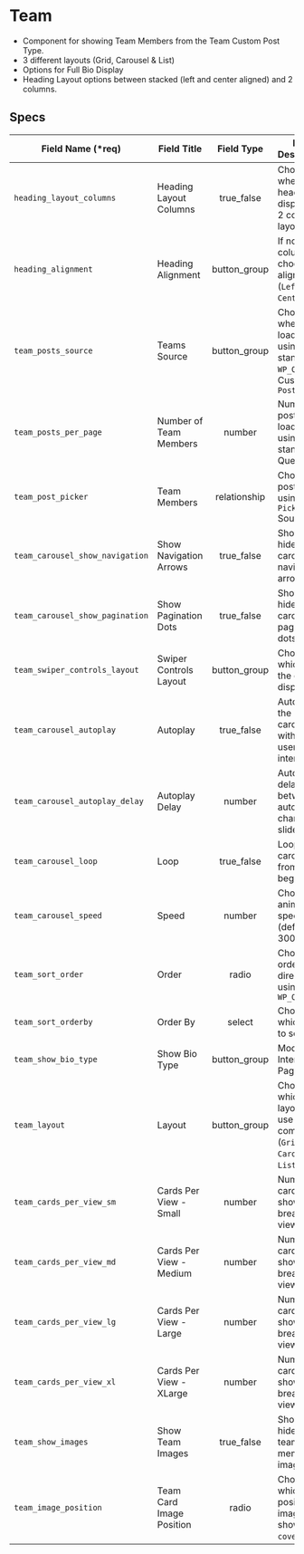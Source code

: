 # Team
- Component for showing Team Members from the Team Custom Post Type.
- 3 different layouts (Grid, Carousel & List)
- Options for Full Bio Display
- Heading Layout options between stacked (left and center aligned) and 2 columns.

## Specs

Field Name (*req) | Field Title  | Field Type | Field Description | Conditional
--- | --- | :---: | --- | ---
`heading_layout_columns` | Heading Layout Columns | true_false | Choose whether heading is displayed in 2 columns layout |
`heading_alignment` | Heading Alignment | button_group | If not two columns, choose text alignment (`Left`, `Centered`) |
`team_posts_source` | Teams Source | button_group | Choose whether to load posts using standard `WP_Query` or Custom `Post Picker` |
`team_posts_per_page` | Number of Team Members | number | Number of posts to load if using standard Query |
`team_post_picker` | Team Members | relationship | Choose posts if using `Post Picker` Source |
`team_carousel_show_navigation` | Show Navigation Arrows | true_false | Show or hide the carousel navigation arrows |
`team_carousel_show_pagination` | Show Pagination Dots | true_false | Show or hide the carousel pagination dots |
`team_swiper_controls_layout` | Swiper Controls Layout | button_group | Choose which order the controls display |
`team_carousel_autoplay` | Autoplay | true_false | Autoplay the carousel without user interaction |
`team_carousel_autoplay_delay` | Autoplay Delay | number | Autoplay delay timer between auto changing slides |
`team_carousel_loop` | Loop | true_false | Loop the carousel from end to beginning |
`team_carousel_speed` | Speed | number | Choose the animation speed (default 300 ms) |
`team_sort_order` | Order | radio | Choose the order direction if using `WP_Query` |
`team_sort_orderby` | Order By | select | Choose which data to sort by |
`team_show_bio_type` | Show Bio Type | button_group | Modal or Interior Page |
`team_layout` | Layout | button_group | Choose which layout to use for the component (`Grid`, `Carousel`, `List`) |
`team_cards_per_view_sm` | Cards Per View - Small | number | Number of cards to show per breakpoint view | if `grid` or `carousel` layout
`team_cards_per_view_md` | Cards Per View - Medium | number | Number of cards to show per breakpoint view | if `grid` or `carousel` layout
`team_cards_per_view_lg` | Cards Per View - Large | number | Number of cards to show per breakpoint view | if `grid` or `carousel` layout
`team_cards_per_view_xl` | Cards Per View - XLarge | number | Number of cards to show per breakpoint view | if `grid` or `carousel` layout
`team_show_images` | Show Team Images | true_false | Show or hide the team member images | if `grid` or `carousel` layout
`team_image_position` | Team Card Image Position | radio | Choose which position the image is shown (`top`, `cover`) | if show images enabled
